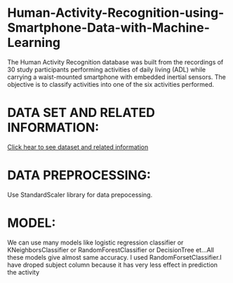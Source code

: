 # Human-Activity-Recognition-using-Smartphone-Data-with-Machine-Learning
The Human Activity Recognition database was built from the recordings of 30 study participants performing activities of daily living (ADL) while carrying a waist-mounted smartphone with embedded inertial sensors. The objective is to classify activities into one of the six activities performed.
# DATA SET AND RELATED INFORMATION:
[Click hear to see dataset and related information](https://www.kaggle.com/uciml/human-activity-recognition-with-smartphones)
# DATA PREPROCESSING:
Use StandardScaler library for data prepocessing.
# MODEL:
We can use many models like logistic regression classifier or KNeighborsClassifier or RandomForestClassifier or DecisionTree et...All these models give almost same accuracy.
I used RandomForsetClassifier.I have droped subject column because it has very less effect in prediction the activity

